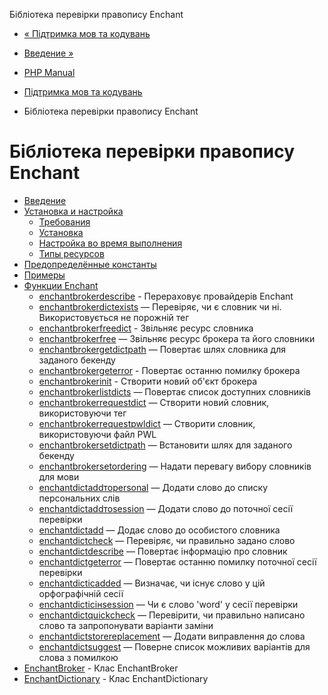 Бібліотека перевірки правопису Enchant

-   [« Підтримка мов та кодувань](refs.international.html)
    
-   [Введение »](intro.enchant.html)
    
-   [PHP Manual](index.html)
    
-   [Підтримка мов та кодувань](refs.international.html)
    
-   Бібліотека перевірки правопису Enchant
    

# Бібліотека перевірки правопису Enchant

-   [Введение](intro.enchant.html)
-   [Установка и настройка](enchant.setup.html)
    -   [Требования](enchant.requirements.html)
    -   [Установка](enchant.installation.html)
    -   [Настройка во время выполнения](enchant.configuration.html)
    -   [Типы ресурсов](enchant.resources.html)
-   [Предопределённые константы](enchant.constants.html)
-   [Примеры](enchant.examples.html)
-   [Функции Enchant](ref.enchant.html)
    -   [enchantbrokerdescribe](function.enchant-broker-describe.html) - Перераховує провайдерів Enchant
    -   [enchantbrokerdictexists](function.enchant-broker-dict-exists.html) — Перевіряє, чи є словник чи ні. Використовується не порожній тег
    -   [enchantbrokerfreedict](function.enchant-broker-free-dict.html) - Звільняє ресурс словника
    -   [enchantbrokerfree](function.enchant-broker-free.html) — Звільняє ресурс брокера та його словники
    -   [enchantbrokergetdictpath](function.enchant-broker-get-dict-path.html) — Повертає шлях словника для заданого бекенду
    -   [enchantbrokergeterror](function.enchant-broker-get-error.html) - Повертає останню помилку брокера
    -   [enchantbrokerinit](function.enchant-broker-init.html) - Створити новий об'єкт брокера
    -   [enchantbrokerlistdicts](function.enchant-broker-list-dicts.html) — Повертає список доступних словників
    -   [enchantbrokerrequestdict](function.enchant-broker-request-dict.html) — Створити новий словник, використовуючи тег
    -   [enchantbrokerrequestpwldict](function.enchant-broker-request-pwl-dict.html) — Створити словник, використовуючи файл PWL
    -   [enchantbrokersetdictpath](function.enchant-broker-set-dict-path.html) — Встановити шлях для заданого бекенду
    -   [enchantbrokersetordering](function.enchant-broker-set-ordering.html) — Надати перевагу вибору словників для мови
    -   [enchantdictaddтоpersonal](function.enchant-dict-add-to-personal.html) — Додати слово до списку персональних слів
    -   [enchantdictaddтоsession](function.enchant-dict-add-to-session.html) — Додати слово до поточної сесії перевірки
    -   [enchantdictadd](function.enchant-dict-add.html) — Додає слово до особистого словника
    -   [enchantdictcheck](function.enchant-dict-check.html) — Перевіряє, чи правильно задано слово
    -   [enchantdictdescribe](function.enchant-dict-describe.html) — Повертає інформацію про словник
    -   [enchantdictgeterror](function.enchant-dict-get-error.html) — Повертає останню помилку поточної сесії перевірки
    -   [enchantdictісadded](function.enchant-dict-is-added.html) — Визначає, чи існує слово у цій орфографічній сесії
    -   [enchantdictісінsession](function.enchant-dict-is-in-session.html) — Чи є слово 'word' у сесії перевірки
    -   [enchantdictquickcheck](function.enchant-dict-quick-check.html) — Перевірити, чи правильно написано слово та запропонувати варіанти заміни
    -   [enchantdictstorereplacement](function.enchant-dict-store-replacement.html) — Додати виправлення до слова
    -   [enchantdictsuggest](function.enchant-dict-suggest.html) — Поверне список можливих варіантів для слова з помилкою
-   [EnchantBroker](class.enchantbroker.html) - Клас EnchantBroker
-   [EnchantDictionary](class.enchantdictionary.html) - Клас EnchantDictionary